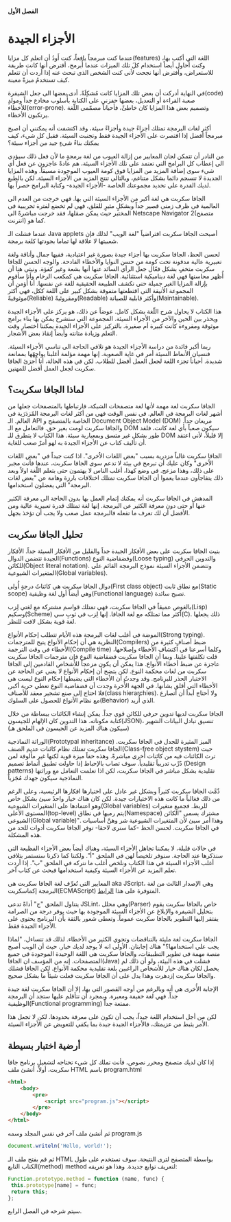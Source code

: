 #### الفصل الأول

# الأجزاء الجيدة



عندما كنت مبرمجاً يافعاً، كنت أَودُ أن اتعلم كل مزايا(features) اللغة التي أكتب بها، وكنت أُحاول أيضاً استخدام كلَ تلك الميزات عندما أُبرمج، أفترض أنها كانت طريقة للاستعراض، وأفترض أنها نجحت لأني كنت الشخص الذي تبحث عنه إذا أردت أن تتعلم كيف تستخدمُ ميزةً معينة.



في النهاية أدركت أن بعض تلك المزايا كانت مُشكِلَةً. أدى بعضها الى جعل الشيفرة(code) صعبة القراءة أو التعديل، بعضها حفزني على الكتابة بأُسلوب مخادع جداً ومولدٍ للأخطاء(error-prone). وتصميم بعض هذا المزايا كان خاطئً، فأحياناً مصمّمي اللّغة يرتكبون الأخطاء.



أكثر لغات البرمجة تمتلك أجزاءً جيدة وأجزاءً سيئة، وقد اكتشفت أنه يمكنني أن اصبح مبرمجاً أفضل إذا اقتصرت على الأجزاء الجيدة فقط وتجنبت السيئة. فقبل كل شيء، كيف يمكنك بناءٌ شيءٍ جيد من أجزاء سيئة؟



من النادر أن تتمكن لجان المعايير من إزالة العيوب من لغة برمجةٍ ما لأن فعل ذلك سيؤدي الى إعطاب كل البرامج التي تعتمد على تلك الأجزاء السيئة، هم عادةً عاجزون عن فعل أي شيء سوى إضافة المزيد من المزايا فوق كومة العيوب الموجودة مسبقاً. وهذه المزايا الجديدة لا تنسجم دائما بشكل متناغم، وبالتالي تنتج المزيد من الأجزاء السيئة. لكن بالطبع لديك القدرة على تحديد مجموعتك الخاصة -الأجزاء الجيدة- وكتابة البرامج حصراً بها. 



الجافا سكربت هي لغة أكبر من الأجزاء السيئة التي بها. فهي خرجت من العدم الى العالمية في ظرف زمني قصير جداً وبشكلٍ مثيرٍ للقلق، فهي لم تخضع لفترة تجريبية في المختبر حيث يمكن صقلها، فقد خرجت مباشرةً الى Netscape Navigator 2(متصفح انترنت) كما هو.

عندما فشلت الـ Java applets أصبحت الجافا سكربت افتراضياً "لغة  الويب" لذلك فإن شعبيتها لا علاقة لها تماما بجودتها كلغة برمجة.



لحسن الحظ، الجافا سكربت بها أجزاء جيدة بصورة غير اعتيادية، ففيها جمال وأناقة ولغة تعبيرية عالية مدفونة تحت كومة من حسن النوايا والأخطاء الفادحة. والوجه الحسن للجافا سكربت متخفٍ بشكل فعّال جعل الرأي السائد عنها أنها بشعة وغير كفؤة. ونيتي هنا أن أُظهر محاسنها فهي لغة ديناميكية استثنائية. الجافا سكربت هي كمكعب الرخام وأنا سأقوم بإزالة المزايا الغير جميلة حتى تكشف الطبيعة الحقيقية للغة عن نفسها. أنا أُؤمن أن المجموعة الأنيقة التي اقتطعتها متفوقة بشكل كبير على اللغة ككل، فهي أكثر موثوقيةً(Reliable) ومقروئيةً(Readable) وأكثر قابلية للصيانة(Maintainable).



هذا الكتاب لا يحاول شرح اللّغة بشكل كامل. عوضاً عن ذلك، هو يركز على الأجزاء الجيدة ويحذر بين الحين والآخر من الأجزاء السيئة. المجموعة التي ستشرح يمكن بها بناء برامج موثوقة ومقروءة كانت كبيرة أم صغيرة. بالتركيز على الأجزاء الجيدة يمكننا اختصار وقت التعلم وزيادة متانته وأيضاً إنقاذ بعض الأشجار.



ربما أكبر فائدة من دراسة الأجزاء الجيدة هو تلافي الحاجة الى تناسي الأجزاء السيئة. فنسيان الأنماط السيئة أمر في غاية الصعوبة. إنها مهمة مؤلمة أغلبنا يواجِهٌها بممانعة شديدة. أحياناً تجزء اللغة لجعل العمل أفضل للطلاب. لكن في هذه الحالة، أنا أُجزئ الجافا سكربت لجعل العمل أفضل للمهنين.



## لماذا الجافا سكربت؟

الجافا سكربت لغة مهمة لأنها لغة متصفحات الشبكة، فارتباطها بالمتصفحات جعلها من أشهر لغات البرمجة في العالم. في نفس الوقت فهي من أكثر لغات البرمجة المٌزدَرَية في العالم. الـ API الخاصة بالمتصفح و Document Object Model (DOM) مريعان جداً. والجافا سكربت لومت بغير حق. فالتعامل مع الـ DOM سيكون صعباً بأي لغة كانت، فلقد طور بشكل غير متسق وبمعيارية سيئة. هذا الكتاب لا يتطرق للـ DOM إلا قليلاً، لأني اعتقد أن تأليف كتاب عن الأجزاء الجيدة به لهو أمرٌ صعب للغاية. 



الجافا سكربت غالباً مزدرية بسبب "بعض اللغات الاُخرى". اذا كنت  جيداً في "بعض اللغات الاُخرى" وكان عليك أن تبرمج في بيئة لا تدعم سوى الجافا سكربت، عندها فأنت مجبر على ذلك، وهذا مزعج. في وضع كهذا، أغلب الناس لا يهتمون حتى بتعلم اللّغة اولاً وبعد ذلك يتفاجأون عندما يعموا أن الجافا سكربت تمتلك اختلافات بارزة وهامة عن "بعض لغات البرمجة" التي يفضلون استخدامها.



المدهش في الجافا سكربت أنه يمكنك إتمام العمل بها بدون الحاجة الى معرفة الكثير عنها أو حتى دون معرفة الكثير عن البرمجة. إنها لغة تمتلك قدرة تعبيرية عالية ومن الأفضل أن لك تعرف ما تفعله فالبرمجة عمل صعب ولا يجب أن تؤخذ بجهل. 



## تحليل الجافا سكربت

بنيت الجافا سكربت على بعض الأفكار  الجيدة جداً والقليل من الأفكار السيئة جداً. الأفكار الجيدة تتضمن الدوال(Functions) وفضفاضية النوع(Loose typing) والتدوين الحرفي للكائن(Object literal notation). وتتضمن الأجزاء السيئة نموذج البرمجة القائم على المتغيرات الشيوعية(Global variables).

دوال الجافا سكربت هي كائناتُ درجةٍ أُولى(First class object) مع نطاق ثابت(Static scope) وهي أيضاً أول لغة وظيفية(Functional language) تصبح سائدة.

بالغوص عميقاً في الجافا سكربت، فهي تمتلك قواسم مشتركة مع لغتي لِزب(Lisp) وسكيم(Scheme) أكثر مما تمتلكه مع لغة الجافا. إنها لِزب في ثوبِ سي(C). ذلك يجعلها لغة قوية بشكل لافت للنظر.  



الموضة في أغلب لغات البرمجة هذه الأيام تتطلب إحكام الأنواع(Strong typing). النظرية هي أن إحكام الأنواع يتيح للمترجمات(Compilers) ضبط أصنافٍ كثيرة من الأخطاء في وقت الترجمة(Compile time) وكلما أسرعنا في اكتشاف الأخطاء وإصلاحها، قلت تكلفتها علينا. وبما أن الجافا سكربت فضفاضية النوع فإن مترجمات الجافا سكربت عاجزة عن ضبط أخطاء الأنواع. هذا يمكن أن يكون مزعجاً للأشخاص القادمين إلى الجافا سكربت من لغات محكمة النوع. لكن يتضح أن إحكام الأنواع لا يغني عن الحاجة عن الاختبار الحذر للبرنامج. وقد وجدتُ أن الأخطاء التي يضبطها إحكام النوع ليست هي الأخطاء التي أقلق بشأنها. في الجهة الأٌخرة وجدت أن فضفاضية النوع تعطي حرية أكبر, فلا احتاج إلى صنع تشجير معقد للأصناف(class hierarchies). ولا أحتاج أبداً أن أتصارع مع نظام الأنواع للحصول على السلوك(Behavior) الذي أُريد. 



الجافا سكربت لديها تدوين حرفي للكائن قوي جداً. يمكن إنشاء الكائنات ببساطة من خلال كتابة مكوناته. هذا التدوين كان الإلهام للجيسون(JSON)، تنسيق تبادل البيانات الشهير (سيكون هناك المزيد عن الجيسون في الملحق هـ)



الوراثة النماذجية(Prototypal inheritance) الميز المثيرة للجدل في الجافا سكربت. الجافا سكربت تمتلك نظام كائنات عديم الصنف(Class-free object stystem) حيث ترث الكائنات فيه من كائنات أٌخرى مباشرةً. وهذه حقاً ميزة قوية لكنها غير مألوفة لمن دُرِّب تدريباً تقليدياً. سوف تصاب بالإحباط إذا حاولت تطبيق أنماط تصميم (Design patterns) تقليدية بشكل مباشر في الجافا سكربت، لكن اذا تعلمت التعامل مع وراثتها النماذجية سيكون جهدك مُجَزياً. 



ذٌمَّت الجافا سكربت كثيراً وبشكل غير عادل على اختيارها افكارها الرئيسية، وعلى الرغم من ذلك فغالباً ما كانت هذه الاختيارات جيدة. لكن كان هناك خيار واحدٌ سيئ بشكل خاص وهو اعتمادها على المتغيرات الشيوعية(Global variables) للربط. فجميع متغيرات المستوى الأعلى(top-level) يتم رميها في نطاق(Namespace) مشترك يسمى "الكائن الشيوعي(Global variable)". وهذا أمر سيئ لأن المتغيرات الشيوعية شر وهنَّ أساسيات في الجافا سكربت. لحسن الحظ -كما سنرى لاحقا- توفر الجافا سكربت أدوات للحد من هذه المشكلة.



في حالات قليلة، لا يمكننا تجاهل الأجزاء السيئة، وهناك أيضاً بعض الأجزاء الفظيعة التي سنذكرها عند الحاجة. سنوفر تلخيصاً لهن في الملحق "أ". ولكننا كما ذكرنا سنستمر بتلافي أغلب الأجزاء السيئة في هذا الكتاب  ونلخص أغلب ما نتركه في الملحق "ب". إذا أردت تعلم المزيد عن الأجزاء السيئة وكيفية استخدامها فبحث عن كتاب آخر.



المعايير التي تُعرِّف لغة الجافا سكربت هي aka JScript، وهي الإصدار الثالث من لغة البرمجة إكماسكربت(ECMAScript) المتوفرة على هذا [الرابط](https://tc39.es/ecma262/).



يتناول الملحق "ج" أداةً تدعى JSLint، وهي محلل(Parser) خاص بالجافا سكربت يقوم بتحليل الشيفرة والإبلاغ عن الأجزاء السيئة الموجودة بها حيث يوفر درجة من الصرامة يفتقر إليها التطوير بالجافا سكربت عموماً. وتعطي شعور بالثقة بأن البرنامج يحتوي على الأجزاء الجيدة فقط.



الجافا سكربت لغة مليئة بالتناقضات وتحوي الكثير من الأخطاء. لذلك قد تتساءل، "لماذا يجب علي استخدامها؟" هناك إجابتان. الأولى انه لا يوجد لديك خيار. حيث أن الويب أصبح منصة مهمة في تطوير التطبيقات، والجافا سكربت هي اللغة الوحيدة الموجودة في جميع المتصفحات. إنه من المؤسف ان الجافا(Java) فشلت في هذه البيئة، ولو أن ذلك لم يحصل لكان هناك خيار للأشخاص الراغبين بلغة تقليدية محكمة الأنواع. لكن الجافا فشلك والجافا سكربت إزدهرت وهذا يدل على أن الجافا سكربت فعلت شيئاً ما بشكل صحيح.



الإجابة الأُخرى هي أنه وبالرغم من أوجه القصور التي بها، إلا أن الجافا سكربت لغة جيدة جداً. فهي لغة خفيفة ومعبرة. وبمجرد أن تتأقلم عليها ستجد أن البرمجة الوظيفية(Functional programming) ممتعة جداً.



لكن من أجل استخدام اللغة جيداً، يجب أن تكون على معرفة بحدودها. لكن لا تجعل هذا الأمر يثبط من عزيمتك، فالأجزاء الجيدة جيدة بما يكفي للتعويض عن الأجزاء السيئة.



## أرضية اختبار بسيطة

إذا كان لديك متصفح ومحرر نصوص، فأنت تملك كل شيء تحتاجه لتشغيل برنامج جافا سكربت، أولاً، أنشئ ملف HTML  باسم program.html 

```html
<html>
    <body>
        <pre>
        	<script src="program.js"></script>
		</pre>
    </body>
</html>
```



ثم أنشئ ملف آخر في نفس المجلد وسمه program.js

```javascript
document.writeln('Hello, world!');
```

ثم قم بفتح ملف الـ HTML بواسطة المتصفح لترى النتيجة. سوف نستخدم على طول الكتاب التابع(method) method لتعريف توابع جديدة. وهذا هو تعريفه:

```javascript
Function.prototype.method = function (name, func) {
 this.prototype[name] = func;
 return this;
};
```

سيتم شرحه في الفصل الرابع.












